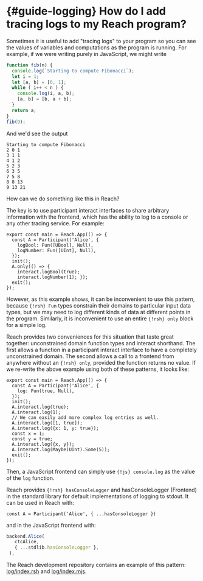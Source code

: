 


# {#guide-logging} How do I add tracing logs to my Reach program?

Sometimes it is useful to add "tracing logs" to your program so you can see the values of variables and computations as the program is running.
For example, if we were writing purely in JavaScript, we might write
```js
function fib(n) {
  console.log(`Starting to compute Fibonacci`);
  let i = 1;
  let [a, b] = [0, 1];
  while ( i++ < n ) {
    console.log(i, a, b);
    [a, b] = [b, a + b];
  }
  return a;
}
fib(9);
```

And we'd see the output
```
Starting to compute Fibonacci
2 0 1
3 1 1
4 1 2
5 2 3
6 3 5
7 5 8
8 8 13
9 13 21
```


How can we do something like this in Reach?

The key is to use participant interact interfaces to share arbitrary information with the frontend,
which has the ability to log to a console or any other tracing service.
For example:
```reach
export const main = Reach.App(() => {
  const A = Participant('Alice', {
    logBool: Fun([UBool], Null),
    logNumber: Fun([UInt], Null),
  });
  init();
  A.only(() => {
    interact.logBool(true);
    interact.logNumber(1); });
  exit();
});
```


However, as this example shows, it can be inconvenient to use this pattern, because `{!rsh} Fun` types constrain their domains to particular input data types, but we may need to log different kinds of data at different points in the program.
Similarly, it is inconvenient to use an entire `{!rsh} only` block for a simple log.

Reach provides two conveniences for this situation that taste great together: unconstrained domain function types and interact shorthand.
The first allows a function in a participant interact interface to have a completely unconstrained domain.
The second allows a call to a frontend from anywhere without an `{!rsh} only`, provided the function returns no value.
If we re-write the above example using both of these patterns, it looks like:
```reach
export const main = Reach.App(() => {
  const A = Participant('Alice', {
    log: Fun(true, Null),
  });
  init();
  A.interact.log(true);
  A.interact.log(1);
  // We can easily add more complex log entries as well.
  A.interact.log([1, true]);
  A.interact.log({x: 1, y: true});
  const x = 1;
  const y = true;
  A.interact.log({x, y});
  A.interact.log(Maybe(UInt).Some(5));
  exit();
});
```


Then, a JavaScript frontend can simply use `{!js} console.log` as the value of the `log` function.

Reach provides `{!rsh} hasConsoleLogger` and hasConsoleLogger (Frontend) in the standard library
for default implementations of logging to stdout. It can be used in Reach with:

```reach
const A = Participant('Alice', { ...hasConsoleLogger })
```


and in the JavaScript frontend with:

```js
backend.Alice(
   ctcAlice,
   { ...stdlib.hasConsoleLogger },
 ),
```


The Reach development repository contains an example of this pattern: [log/index.rsh](@{REPO}/examples/log/index.rsh) and [log/index.mjs](@{REPO}/examples/log/index.mjs).

